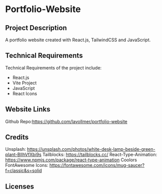 # Portfolio-Website

## Project Description

A portfolio website created with React.js, TailwindCSS and JavaScript.

## Technical Requirements

Technical Requirements of the project include:

- React.js
- Vite Project
- JavaScript
- React Icons

## Website Links

Github Repo:https://github.com/lavollmer/portfolio-website

## Credits

Unsplash: https://unsplash.com/photos/white-desk-lamp-beside-green-plant-BlIhVfXbi9s
Tailblocks: https://tailblocks.cc/
React-Type-Animation: https://www.npmjs.com/package/react-type-animation
Coolors
FontAwesome Icons: https://fontawesome.com/icons/mug-saucer?f=classic&s=solid

## Licenses
